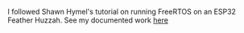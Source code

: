 I followed Shawn Hymel's tutorial on running FreeRTOS on an ESP32 Feather Huzzah.
See my documented work [here](https://drive.google.com/file/d/17iRZOSI9rV7WkIdEc2UGUUsRfJ32uz7c/view?usp=sharing)
